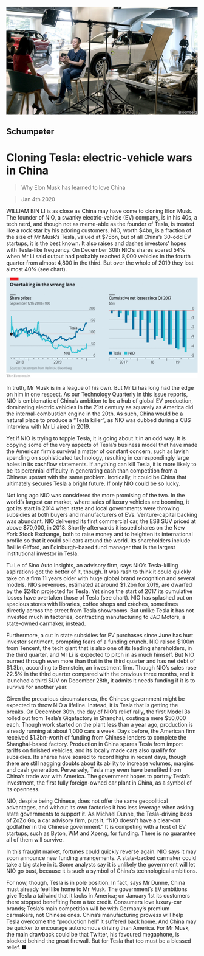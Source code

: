 ![](./images/20200104_WBP002.jpg)

## Schumpeter

# Cloning Tesla: electric-vehicle wars in China

> Why Elon Musk has learned to love China

> Jan 4th 2020

WILLIAM BIN LI is as close as China may have come to cloning Elon Musk. The founder of NIO, a swanky electric-vehicle (EV) company, is in his 40s, a tech nerd, and though not as meme-able as the founder of Tesla, is treated like a rock star by his adoring customers. NIO, worth $4bn, is a fraction of the size of Mr Musk’s Tesla, valued at $75bn, but of all China’s 30-odd EV startups, it is the best known. It also raises and dashes investors’ hopes with Tesla-like frequency. On December 30th NIO’s shares soared 54% when Mr Li said output had probably reached 8,000 vehicles in the fourth quarter from almost 4,800 in the third. But over the whole of 2019 they lost almost 40% (see chart).

![](./images/20200104_WBC245.png)

In truth, Mr Musk is in a league of his own. But Mr Li has long had the edge on him in one respect. As our Technology Quarterly in this issue reports, NIO is emblematic of China’s ambition to be a hub of global EV production, dominating electric vehicles in the 21st century as squarely as America did the internal-combustion engine in the 20th. As such, China would be a natural place to produce a “Tesla killer”, as NIO was dubbed during a CBS interview with Mr Li aired in 2019.

Yet if NIO is trying to topple Tesla, it is going about it in an odd way. It is copying some of the very aspects of Tesla’s business model that have made the American firm’s survival a matter of constant concern, such as lavish spending on sophisticated technology, resulting in correspondingly large holes in its cashflow statements. If anything can kill Tesla, it is more likely to be its perennial difficulty in generating cash than competition from a Chinese upstart with the same problem. Ironically, it could be China that ultimately secures Tesla a bright future. If only NIO could be so lucky.

Not long ago NIO was considered the more promising of the two. In the world’s largest car market, where sales of luxury vehicles are booming, it got its start in 2014 when state and local governments were throwing subsidies at both buyers and manufacturers of EVs. Venture-capital backing was abundant. NIO delivered its first commercial car, the ES8 SUV priced at above $70,000, in 2018. Shortly afterwards it issued shares on the New York Stock Exchange, both to raise money and to heighten its international profile so that it could sell cars around the world. Its shareholders include Baillie Gifford, an Edinburgh-based fund manager that is the largest institutional investor in Tesla.

Tu Le of Sino Auto Insights, an advisory firm, says NIO’s Tesla-killing aspirations got the better of it, though. It was rash to think it could quickly take on a firm 11 years older with huge global brand recognition and several models. NIO’s revenues, estimated at around $1.2bn for 2019, are dwarfed by the $24bn projected for Tesla. Yet since the start of 2017 its cumulative losses have overtaken those of Tesla (see chart). NIO has splashed out on spacious stores with libraries, coffee shops and crèches, sometimes directly across the street from Tesla showrooms. But unlike Tesla it has not invested much in factories, contracting manufacturing to JAC Motors, a state-owned carmaker, instead.

Furthermore, a cut in state subsidies for EV purchases since June has hurt investor sentiment, prompting fears of a funding crunch. NIO raised $100m from Tencent, the tech giant that is also one of its leading shareholders, in the third quarter, and Mr Li is expected to pitch in as much himself. But NIO burned through even more than that in the third quarter and has net debt of $1.3bn, according to Bernstein, an investment firm. Though NIO’s sales rose 22.5% in the third quarter compared with the previous three months, and it launched a third SUV on December 28th, it admits it needs funding if it is to survive for another year.

Given the precarious circumstances, the Chinese government might be expected to throw NIO a lifeline. Instead, it is Tesla that is getting the breaks. On December 30th, the day of NIO’s relief rally, the first Model 3s rolled out from Tesla’s Gigafactory in Shanghai, costing a mere $50,000 each. Though work started on the plant less than a year ago, production is already running at about 1,000 cars a week. Days before, the American firm received $1.3bn-worth of funding from Chinese lenders to complete the Shanghai-based factory. Production in China spares Tesla from import tariffs on finished vehicles, and its locally made cars also qualify for subsidies. Its shares have soared to record highs in recent days, though there are still nagging doubts about its ability to increase volumes, margins and cash generation. Perversely, Tesla may even have benefited from China’s trade war with America. The government hopes to portray Tesla’s investment, the first fully foreign-owned car plant in China, as a symbol of its openness.

NIO, despite being Chinese, does not offer the same geopolitical advantages, and without its own factories it has less leverage when asking state governments to support it. As Michael Dunne, the Tesla-driving boss of ZoZo Go, a car advisory firm, puts it, “NIO doesn’t have a clear-cut godfather in the Chinese government.” It is competing with a host of EV startups, such as Byton, WM and Xpeng, for funding. There is no guarantee all of them will survive.

In this fraught market, fortunes could quickly reverse again. NIO says it may soon announce new funding arrangements. A state-backed carmaker could take a big stake in it. Some analysts say it is unlikely the government will let NIO go bust, because it is such a symbol of China’s technological ambitions.

For now, though, Tesla is in pole position. In fact, says Mr Dunne, China must already feel like home to Mr Musk. The government’s EV ambitions give Tesla a tailwind that it lacks in America; on January 1st its customers there stopped benefiting from a tax credit. Consumers love luxury-car brands; Tesla’s main competition will be with Germany’s premium carmakers, not Chinese ones. China’s manufacturing prowess will help Tesla overcome the “production hell” it suffered back home. And China may be quicker to encourage autonomous driving than America. For Mr Musk, the main drawback could be that Twitter, his favoured megaphone, is blocked behind the great firewall. But for Tesla that too must be a blessed relief. ■